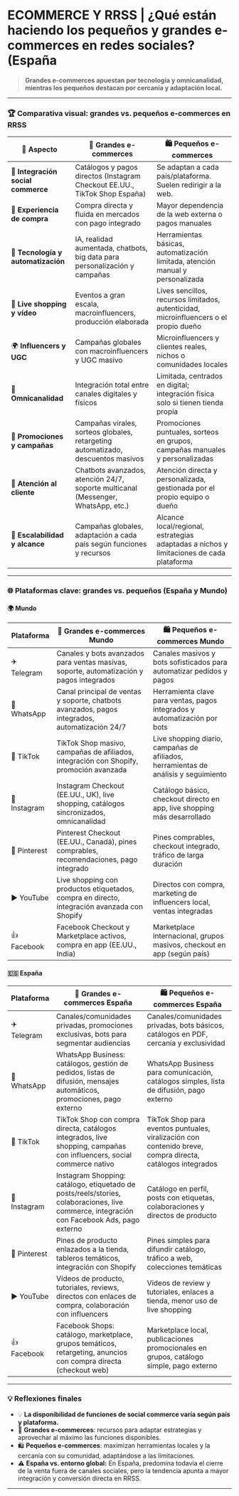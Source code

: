 # ECOMMERCE Y RRSS | ¿Qué están haciendo los pequeños y grandes e-commerces en redes sociales? (España

> **Grandes e-commerces apuestan por tecnología y omnicanalidad, mientras los pequeños destacan por cercanía y adaptación local.**

***

### 🏆 Comparativa visual: grandes vs. pequeños e-commerces en RRSS

| 📝 **Aspecto**                     | 🏢 **Grandes e-commerces**                                                        | 🛍️ **Pequeños e-commerces**                                                             |
| ---------------------------------- | --------------------------------------------------------------------------------- | ---------------------------------------------------------------------------------------- |
| 🔗 **Integración social commerce** | Catálogos y pagos directos (Instagram Checkout EE.UU., TikTok Shop España)        | Se adaptan a cada país/plataforma. Suelen redirigir a la web.                            |
| 🛒 **Experiencia de compra**       | Compra directa y fluida en mercados con pago integrado                            | Mayor dependencia de la web externa o pagos manuales                                     |
| 🤖 **Tecnología y automatización** | IA, realidad aumentada, chatbots, big data para personalización y campañas        | Herramientas básicas, automatización limitada, atención manual y personalizada           |
| 🎥 **Live shopping y vídeo**       | Eventos a gran escala, macroinfluencers, producción elaborada                     | Lives sencillos, recursos limitados, autenticidad, microinfluencers o el propio dueño    |
| 🌍 **Influencers y UGC**           | Campañas globales con macroinfluencers y UGC masivo                               | Microinfluencers y clientes reales, nichos o comunidades locales                         |
| 🔄 **Omnicanalidad**               | Integración total entre canales digitales y físicos                               | Limitada, centrados en digital; integración física solo si tienen tienda propia          |
| 🎁 **Promociones y campañas**      | Campañas virales, sorteos globales, retargeting automatizado, descuentos masivos  | Promociones puntuales, sorteos en grupos, campañas manuales y personalizadas             |
| 💬 **Atención al cliente**         | Chatbots avanzados, atención 24/7, soporte multicanal (Messenger, WhatsApp, etc.) | Atención directa y personalizada, gestionada por el propio equipo o dueño                |
| 🚀 **Escalabilidad y alcance**     | Campañas globales, adaptación a cada país según funciones y recursos              | Alcance local/regional, estrategias adaptadas a nichos y limitaciones de cada plataforma |

***

### 🌐 Plataformas clave: grandes vs. pequeños (España y Mundo)

#### 🌍 Mundo

| Plataforma   | 🏢 Grandes e-commerces Mundo                                                                   | 🛍️ Pequeños e-commerces Mundo                                                      |
| ------------ | ---------------------------------------------------------------------------------------------- | ----------------------------------------------------------------------------------- |
| ✈️ Telegram  | Canales y bots avanzados para ventas masivas, soporte, automatización y pagos integrados       | Canales masivos y bots sofisticados para automatizar pedidos y pagos                |
| 💬 WhatsApp  | Canal principal de ventas y soporte, chatbots avanzados, pagos integrados, automatización 24/7 | Herramienta clave para ventas, pagos integrados y automatización por bots           |
| 🎵 TikTok    | TikTok Shop masivo, campañas de afiliados, integración con Shopify, promoción avanzada         | Live shopping diario, campañas de afiliados, herramientas de análisis y seguimiento |
| 📸 Instagram | Instagram Checkout (EE.UU., UK), live shopping, catálogos sincronizados, omnicanalidad         | Catálogo básico, checkout directo en app, live shopping más desarrollado            |
| 📌 Pinterest | Pinterest Checkout (EE.UU., Canadá), pines comprables, recomendaciones, pago integrado         | Pines comprables, checkout integrado, tráfico de larga duración                     |
| ▶️ YouTube   | Live shopping con productos etiquetados, compra en directo, integración avanzada con Shopify   | Directos con compra, marketing de influencers local, ventas integradas              |
| 👍 Facebook  | Facebook Checkout y Marketplace activos, compra en app (EE.UU., India)                         | Marketplace internacional, grupos masivos, checkout en app (según país)             |

#### 🇪🇸 España

| Plataforma   | 🏢 Grandes e-commerces España                                                                                                              | 🛍️ Pequeños e-commerces España                                                                            |
| ------------ | ------------------------------------------------------------------------------------------------------------------------------------------ | ---------------------------------------------------------------------------------------------------------- |
| ✈️ Telegram  | Canales/comunidades privadas, promociones exclusivas, bots para segmentar audiencias                                                       | Canales/comunidades privadas, bots básicos, catálogos en PDF, cercanía y exclusividad                      |
| 💬 WhatsApp  | WhatsApp Business: catálogos, gestión de pedidos, listas de difusión, mensajes automáticos, promociones, pago externo                      | WhatsApp Business para comunicación, catálogos simples, lista de difusión, pago externo                    |
| 🎵 TikTok    | TikTok Shop con compra directa, catálogos integrados, live shopping, campañas con influencers, social commerce nativo                      | TikTok Shop para eventos puntuales, viralización con contenido breve, compra directa, catálogos integrados |
| 📸 Instagram | Instagram Shopping: catálogo, etiquetado de posts/reels/stories, colaboraciones, live commerce, integración con Facebook Ads, pago externo | Catálogo en perfil, posts con etiquetas, colaboraciones y directos de producto                             |
| 📌 Pinterest | Pines de producto enlazados a la tienda, tableros temáticos, integración con Shopify                                                       | Pines simples para difundir catálogo, tráfico a web, colecciones temáticas                                 |
| ▶️ YouTube   | Vídeos de producto, tutoriales, reviews, directos con enlaces de compra, colaboración con influencers                                      | Vídeos de review y tutoriales, enlaces a tienda, menor uso de live shopping                                |
| 👍 Facebook  | Facebook Shops: catálogo, marketplace, grupos temáticos, retargeting, anuncios con compra directa (checkout web)                           | Marketplace local, publicaciones promocionales en grupos, catálogo simple, pago externo                    |

***

### 💡 Reflexiones finales

* 💡 **La disponibilidad de funciones de social commerce varía según país y plataforma.**
* 🏢 **Grandes e-commerces**: recursos para adaptar estrategias y aprovechar al máximo las funciones disponibles.
* 🛍️ **Pequeños e-commerces**: maximizan herramientas locales y la cercanía con su comunidad, adaptándose a las limitaciones.
* ⚠️ **España vs. entorno global:** En España, predomina todavía el cierre de la venta fuera de canales sociales, pero la tendencia apunta a mayor integración y conversión directa en RRSS.

***
